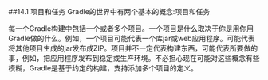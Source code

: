 ##14.1 项目和任务
Gradle的世界中有两个基本的概念:项目和任务

每一个Gradle构建中包括一个或者多个项目。一个项目是什么取决于你是用你用Gradle做的什么。例如，一个项目可能代表一个库jar或web应用程序。可能代表将其他项目生成的jar发布成ZIP。项目并不一定代表构建东西，可能代表所要做的事，例如，把应用程序发布到稳定或生产环境。不必担心现在可能对这些概念有些模糊，Gradle是基于约定的构建，支持添加多个项目的定义。
